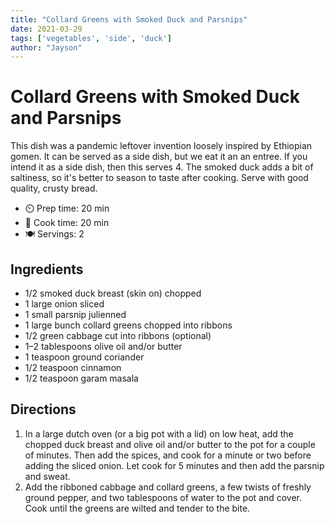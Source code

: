 ```yaml
---
title: "Collard Greens with Smoked Duck and Parsnips"
date: 2021-03-29
tags: ['vegetables', 'side', 'duck']
author: "Jayson"
---
```


# Collard Greens with Smoked Duck and Parsnips

This dish was a pandemic leftover invention loosely inspired by Ethiopian gomen. It can be served as a side dish, but we eat it an an entree. If you intend it as a side dish, then this serves 4. The smoked duck adds a bit of saltiness, so it's better to season to taste after cooking. Serve with good quality, crusty bread.

- ⏲️ Prep time: 20 min
- 🍳 Cook time: 20 min
- 🍽️ Servings: 2

## Ingredients

- 1/2 smoked duck breast (skin on) chopped
- 1 large onion sliced
- 1 small parsnip julienned
- 1 large bunch collard greens chopped into ribbons
- 1/2 green cabbage cut into ribbons (optional)
- 1–2 tablespoons olive oil and/or butter
- 1 teaspoon ground coriander
- 1/2 teaspoon cinnamon
- 1/2 teaspoon garam masala

## Directions

1. In a large dutch oven (or a big pot with a lid) on low heat, add the chopped duck breast and olive oil and/or butter to the pot for a couple of minutes. Then add the spices, and cook for a minute or two before adding the sliced onion. Let cook for 5 minutes and then add the parsnip and sweat.
2. Add the ribboned cabbage and collard greens, a few twists of freshly ground pepper, and two tablespoons of water to the pot and cover. Cook until the greens are wilted and tender to the bite.
